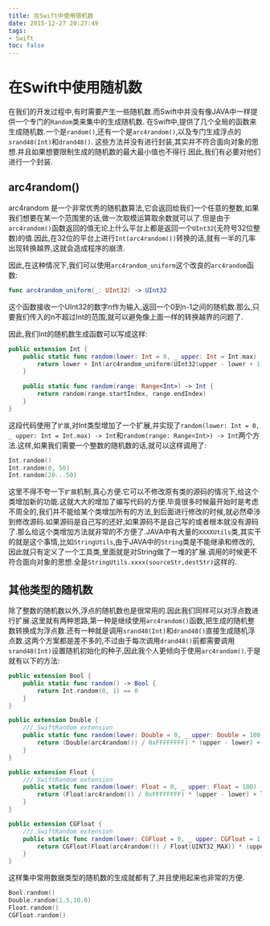 ```yaml
---
title: 在Swift中使用随机数
date: 2015-12-27 20:27:49
tags:
- Swift
toc: false
---
```


# 在Swift中使用随机数

在我们的开发过程中,有时需要产生一些随机数.而Swift中并没有像JAVA中一样提供一个专门的`Random`类来集中的生成随机数.
在Swift中,提供了几个全局的函数来生成随机数.一个是`random()`,还有一个是`arc4random()`,以及专门生成浮点的`srand48(Int)`和`drand48()`.
这些方法并没有进行封装,其实并不符合面向对象的思想.并且如果想要限制生成的随机数的最大最小值也不得行.因此,我们有必要对他们进行一个封装.

<!--more-->
## arc4random()
arc4random 是一个非常优秀的随机数算法,它会返回给我们一个任意的整数,如果我们想要在某一个范围里的话,做一次取模运算取余数就可以了.但是由于`arc4random()`函数返回的值无论上什么平台上都是返回一个`UInt32`(无符号32位整数)的值.因此,在32位的平台上进行`Int(arc4random())`转换的话,就有一半的几率出现转换越界,这就会造成程序的崩溃.

因此,在这种情况下,我们可以使用`arc4random_uniform`这个改良的`arc4random`函数:

```swift
func arc4random_uniform(_: UInt32) -> UInt32
```
这个函数接收一个UInt32的数字n作为输入,返回一个0到n-1之间的随机数.那么,只要我们传入的n不超过Int的范围,就可以避免像上面一样的转换越界的问题了.

因此,我们Int的随机数生成函数可以写成这样:

```swift
public extension Int {
    public static func random(lower: Int = 0, _ upper: Int = Int.max) -> Int {
        return lower + Int(arc4random_uniform(UInt32(upper - lower + 1)))
    }
    
    public static func random(range: Range<Int>) -> Int {
        return random(range.startIndex, range.endIndex)
    }
}
```
这段代码使用了`扩展`,对Int类型增加了一个扩展,并实现了`random(lower: Int = 0, _ upper: Int = Int.max) -> Int`和`random(range: Range<Int>) -> Int`两个方法.这样,如果我们需要一个整数的随机数的话,就可以这样调用了:

```swift
Int.random()
Int.random(0, 50)
Int.random(20...50)
```
这里不得不夸一下`扩展`机制,真心方便.它可以不修改原有类的源码的情况下,给这个类增加新的功能.这就大大的增加了编写代码的方便.毕竟很多时候最开始时是考虑不周全的,我们并不能给某个类增加所有的方法,到后面进行修改的时候,就必然牵涉到修改源码.如果源码是自己写的还好,如果源码不是自己写的或者根本就没有源码了.那么给这个类增加方法就非常的不方便了.JAVA中有大量的`XXXXUtils`类,其实干的就是这个事情,比如`StringUtils`,由于JAVA中的`String`类是不能继承和修改的,因此就只有定义了一个工具类,里面就是对String做了一堆的扩展.调用的时候更不符合面向对象的思想.全是`StringUtils.xxxx(sourceStr,destStr)`这样的.

## 其他类型的随机数
除了整数的随机数以外,浮点的随机数也是很常用的.因此我们同样可以对浮点数进行扩展.这里就有两种思路,第一种是继续使用`arc4random()`函数,把生成的随机整数转换成为浮点数.还有一种就是调用`srand48(Int)`和`drand48()`直接生成随机浮点数.这两个方案都是差不多的,不过由于每次调用`drand48()`前都需要调用`srand48(Int)`设置随机初始化的种子,因此我个人更倾向于使用`arc4random()`.于是就有以下的方法:

```swift
public extension Bool {
    public static func random() -> Bool {
        return Int.random(0, 1) == 0
    }
}

public extension Double {
    /// SwiftRandom extension
    public static func random(lower: Double = 0, _ upper: Double = 100) -> Double {
        return (Double(arc4random()) / 0xFFFFFFFF) * (upper - lower) + lower
    }
}

public extension Float {
    /// SwiftRandom extension
    public static func random(lower: Float = 0, _ upper: Float = 100) -> Float {
        return (Float(arc4random()) / 0xFFFFFFFF) * (upper - lower) + lower
    }
}

public extension CGFloat {
    /// SwiftRandom extension
    public static func random(lower: CGFloat = 0, _ upper: CGFloat = 1) -> CGFloat {
        return CGFloat(Float(arc4random()) / Float(UINT32_MAX)) * (upper - lower) + lower
    }
}
```

这样集中常用数据类型的随机数的生成就都有了,并且使用起来也非常的方便.

```swift
Bool.random()
Double.random(1.5,10.8)
Float.random()
CGFloat.random()
```

